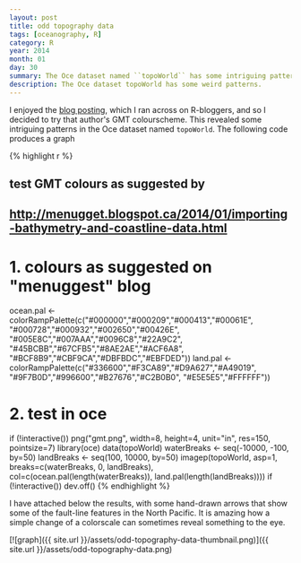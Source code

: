 ```yaml
---
layout: post
title: odd topography data
tags: [oceanography, R]
category: R
year: 2014
month: 01
day: 30
summary: The Oce dataset named ``topoWorld`` has some intriguing patterns in the north Pacific (and elsewhere).  I think they are just fault lines, but until I plotted them this way I never realized how much they are like Heaviside functions, with an offset on either side of the fault.
description: The Oce dataset topoWorld has some weird patterns.
---
```


I enjoyed the [blog posting](http://menugget.blogspot.ca/2014/01/importing-bathymetry-and-coastline-data.html), which I ran across on R-bloggers, and so I decided to try that author's GMT colourscheme.  This revealed some intriguing patterns in the Oce dataset named ``topoWorld``.  The following code produces a graph


{% highlight r %}
## test GMT colours as suggested by
## http://menugget.blogspot.ca/2014/01/importing-bathymetry-and-coastline-data.html

# 1. colours as suggested on "menuggest" blog
ocean.pal <- colorRampPalette(c("#000000","#000209","#000413","#00061E",
                                "#000728","#000932","#002650","#00426E",
                                "#005E8C","#007AAA","#0096C8","#22A9C2",
                                "#45BCBB","#67CFB5","#8AE2AE","#ACF6A8",
                                "#BCF8B9","#CBF9CA","#DBFBDC","#EBFDED"))
land.pal <- colorRampPalette(c("#336600","#F3CA89","#D9A627","#A49019",
                               "#9F7B0D","#996600","#B27676","#C2B0B0",
                               "#E5E5E5","#FFFFFF"))

# 2. test in oce
if (!interactive()) png("gmt.png", width=8, height=4, unit="in", res=150, pointsize=7)
library(oce)
data(topoWorld)
waterBreaks <- seq(-10000, -100, by=50)
landBreaks <- seq(100, 10000, by=50)
imagep(topoWorld, asp=1,
       breaks=c(waterBreaks, 0, landBreaks),
       col=c(ocean.pal(length(waterBreaks)), land.pal(length(landBreaks))))
if (!interactive()) dev.off()
{% endhighlight %}

I have attached below the results, with some hand-drawn arrows that show some of the fault-line features in the North Pacific.  It is amazing how a simple change of a colorscale can sometimes reveal something to the eye.

[![graph]({{ site.url }}/assets/odd-topography-data-thumbnail.png)]({{ site.url }}/assets/odd-topography-data.png)



